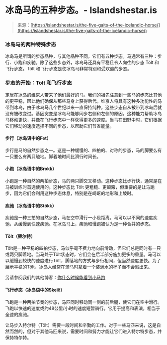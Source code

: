<!--yml

类别：未分类

日期：2024年5月27日15:20:30

-->

# 冰岛马的五种步态。- Islandshestar.is

> 来源：[https://islandshestar.is/the-five-gaits-of-the-icelandic-horse/](https://islandshestar.is/the-five-gaits-of-the-icelandic-horse/)

### **冰岛马的两种特殊步态**

冰岛马是所谓的步态品种，与其他品种不同，它们有五种步态。马通常有三种：步行、小跑和疾驰。除了这些步态外，冰岛马还具有平稳且令人向往的步态 Tölt 和飞行步态。Tölt 和飞行步态是使冰岛马非常特别和受欢迎的步态。

### **步态的开始：Tölt 和飞行步态**

定居在冰岛的维京人带来了他们最好的马。我们的祖先注意到一些马的步态比其他的更平稳，因此他们确保从那些马身上获得后代。维京人将具有这种多功能性的马带到冰岛，由于冰岛马几个世纪以来一直保持纯种，这些步态自从被带到冰岛后就没有被改变过。基因突变是冰岛马能够同步右侧和左侧的原因。这种能力帮助冰岛马移动更快，并像在飞行步态中一样获得更多的速度。当马在田野中时，它们根据它们移动的速度选择不同的步态，以帮助它们节省能量。

#### **步行（冰岛语中的Fet）**

步行是马的自然步态之一。这是一种缓慢的、四拍的、对称的步态，马的脚要么有一只要么有两只触地。脚着地时间比滑行时间长。

#### **小跑（冰岛语中的Brokk）**

小跑是一种自然的两拍步态，马的两只脚交叉移动。这种步态比步行快，通常是在马被训练时首选使用的。这种步态比 Tölt 更粗糙、更颠簸，但重要的是让马跑步，因为它们会利用这种步态休息，特别是在崎岖的地形和上坡时。

#### **疾驰（冰岛语中的Stökk）**

疾驰是一种三拍的自然步态，马在空中滑行一小段距离。马可以以不同的速度疾驰，从缓慢到快速疾驰。在冰岛马上，疾驰和慢跑被认为是一种合并的步态。

#### **Tölt（替尔特）**

Tölt是一种平稳的四拍步态，马似乎毫不费力地向前滑动，但它们总是同时有一只或两只脚着地。当马处于Tölt状态时，它们会在后半部分施加更多的重量。马可以以缓慢到较快的速度进行Tölt，脚落地的方式与步行相同，但当然速度更快。为了展示平稳的Tölt，冰岛人经常在骑马时拿着一个装满水的杯子而不会溅出来。

另请参阅我们的其他博客：[你什么时候能看到小马跑](https://islandshestar.is/the-icelandic-foals/)

#### **飞行步态（冰岛语中的Skeið）**

飞跑是一种两拍节奏的步态，马匹同时移动同一侧的前后腿，使它们在空中滑行。飞跑以快速的速度或约48公里/小时的速度短暂骑行。它用于提高和表演，相当于全速的疾驰。

让马步入特尔特（Tölt）需要一段时间和辛勤的工作。对于一些马匹来说，这是自然而然的，但对于其他马匹来说，需要时间和努力才能让它们进入特尔特步态，并保持特尔特。
